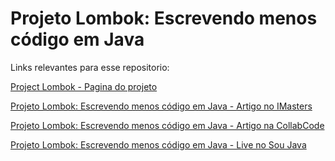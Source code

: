 # Projeto Lombok: Escrevendo menos código em Java

Links relevantes para esse repositorio:

[Project Lombok - Pagina do projeto](https://projectlombok.org/)

[Projeto Lombok: Escrevendo menos código em Java - Artigo no IMasters](https://imasters.com.br/linguagens/java/projeto-lombok-escrevendo-menos-codigo-em-java)

[Projeto Lombok: Escrevendo menos código em Java - Artigo na CollabCode](https://medium.com/collabcode/projeto-lombok-escrevendo-menos-c%C3%B3digo-em-java-8fc87b379209)

[Projeto Lombok: Escrevendo menos código em Java - Live no Sou Java](https://www.youtube.com/watch?v=89KOqFrLD5k)
